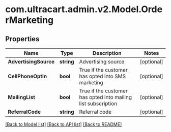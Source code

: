 
# com.ultracart.admin.v2.Model.OrderMarketing

## Properties

Name | Type | Description | Notes
------------ | ------------- | ------------- | -------------
**AdvertisingSource** | **string** | Advertising source | [optional] 
**CellPhoneOptIn** | **bool** | True if the customer has opted into SMS marketing | [optional] 
**MailingList** | **bool** | True if the customer has opted into mailing list subscription | [optional] 
**ReferralCode** | **string** | Referral code | [optional] 

[[Back to Model list]](../README.md#documentation-for-models)
[[Back to API list]](../README.md#documentation-for-api-endpoints)
[[Back to README]](../README.md)

